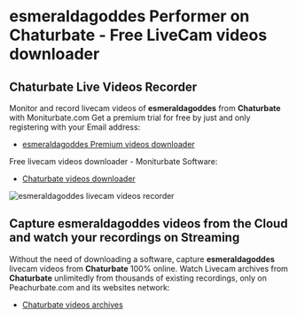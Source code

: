# esmeraldagoddes Performer on Chaturbate - Free LiveCam videos downloader

## Chaturbate Live Videos Recorder

Monitor and record livecam videos of **esmeraldagoddes** from **Chaturbate** with Moniturbate.com
Get a premium trial for free by just and only registering with your Email address:
* [esmeraldagoddes Premium videos downloader](https://moniturbate.com/request-demo-licence-key.html)

Free livecam videos downloader - Moniturbate Software:
* [Chaturbate videos downloader](https://moniturbate.com/moniturbate-download-software.html)

![esmeraldagoddes livecam videos recorder](https://peachurnet.com/templates/moniturbate-software.png)


## Capture esmeraldagoddes videos from the Cloud and watch your recordings on Streaming

Without the need of downloading a software, capture **esmeraldagoddes** livecam videos from **Chaturbate** 100% online.
Watch Livecam archives from **Chaturbate** unlimitedly from thousands of existing recordings, only on Peachurbate.com and its websites network:
* [Chaturbate videos archives](https://peachurnet.com/)